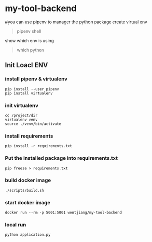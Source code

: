 # my-tool-backend

#you can use pipenv to manager the python package
create virtual env
>pipenv shell

show which env is using
>which python


## Init Loacl ENV

### install pipenv & virtualenv
```
pip install --user pipenv
pip install virtualenv
```

### init virtualenv
```shell script
cd /project/dir
virtualenv venv
source ./venv/bin/activate
```

### install requirements
```shell script
pip install -r requirements.txt
```

### Put the installed package into requirements.txt
```shell script
pip freeze > requirements.txt
```

### build docker image

```
./scripts/build.sh
```

### start docker image

```
docker run --rm -p 5001:5001 wentjiang/my-tool-backend
```

### local run

```
python application.py 
```